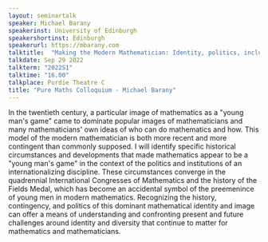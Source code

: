 ```yaml
---
layout: seminartalk
speaker: Michael Barany 
speakerinst: University of Edinburgh
speakershortinst: Edinburgh
speakerurl: https://mbarany.com
talktitle:  "Making the Modern Mathematician: Identity, politics, inclusion, exclusion, and the accidental rise of a \"young man's game.\""
talkdate: Sep 29 2022
talkterm: "2022S1"
talktime: "16.00"
talkplace: Purdie Theatre C
title: "Pure Maths Colloquium - Michael Barany"
---
```


In the twentieth century, a particular image of mathematics as a "young man's game" came to dominate popular images of mathematicians and many mathematicians' own ideas of who can do mathematics and how. This model of the modern mathematician is both more recent and more contingent than commonly supposed. I will identify specific historical circumstances and developments that made mathematics appear to be a "young man's game" in the context of the politics and institutions of an internationalizing discipline. These circumstances converge in the quadrennial International Congresses of Mathematics and the history of the Fields Medal, which has become an accidental symbol of the preemenince of young men in modern mathematics. Recognizing the history, contingency, and politics of this dominant mathematical identity and image can offer a means of understanding and confronting present and future challenges around identity and diversity that continue to matter for mathematics and mathematicians.